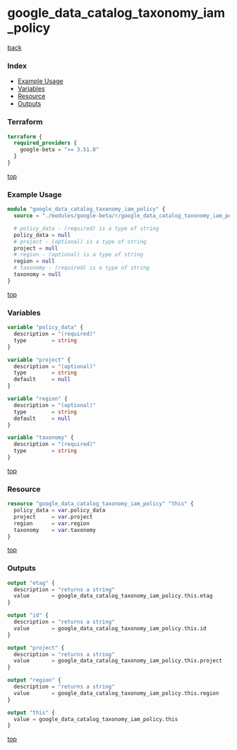 # google_data_catalog_taxonomy_iam_policy

[back](../google-beta.md)

### Index

- [Example Usage](#example-usage)
- [Variables](#variables)
- [Resource](#resource)
- [Outputs](#outputs)

### Terraform

```terraform
terraform {
  required_providers {
    google-beta = ">= 3.51.0"
  }
}
```

[top](#index)

### Example Usage

```terraform
module "google_data_catalog_taxonomy_iam_policy" {
  source = "./modules/google-beta/r/google_data_catalog_taxonomy_iam_policy"

  # policy_data - (required) is a type of string
  policy_data = null
  # project - (optional) is a type of string
  project = null
  # region - (optional) is a type of string
  region = null
  # taxonomy - (required) is a type of string
  taxonomy = null
}
```

[top](#index)

### Variables

```terraform
variable "policy_data" {
  description = "(required)"
  type        = string
}

variable "project" {
  description = "(optional)"
  type        = string
  default     = null
}

variable "region" {
  description = "(optional)"
  type        = string
  default     = null
}

variable "taxonomy" {
  description = "(required)"
  type        = string
}
```

[top](#index)

### Resource

```terraform
resource "google_data_catalog_taxonomy_iam_policy" "this" {
  policy_data = var.policy_data
  project     = var.project
  region      = var.region
  taxonomy    = var.taxonomy
}
```

[top](#index)

### Outputs

```terraform
output "etag" {
  description = "returns a string"
  value       = google_data_catalog_taxonomy_iam_policy.this.etag
}

output "id" {
  description = "returns a string"
  value       = google_data_catalog_taxonomy_iam_policy.this.id
}

output "project" {
  description = "returns a string"
  value       = google_data_catalog_taxonomy_iam_policy.this.project
}

output "region" {
  description = "returns a string"
  value       = google_data_catalog_taxonomy_iam_policy.this.region
}

output "this" {
  value = google_data_catalog_taxonomy_iam_policy.this
}
```

[top](#index)